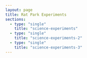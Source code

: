 ```yaml
---
layout: page
title: Rat Park Experiments
sections:
  - type: "single"
    title: "science-experiments"
  - type: "single"
    title: "science-experiments-2"
  - type: "single"
    title: "science-experiments-3"
---
```


